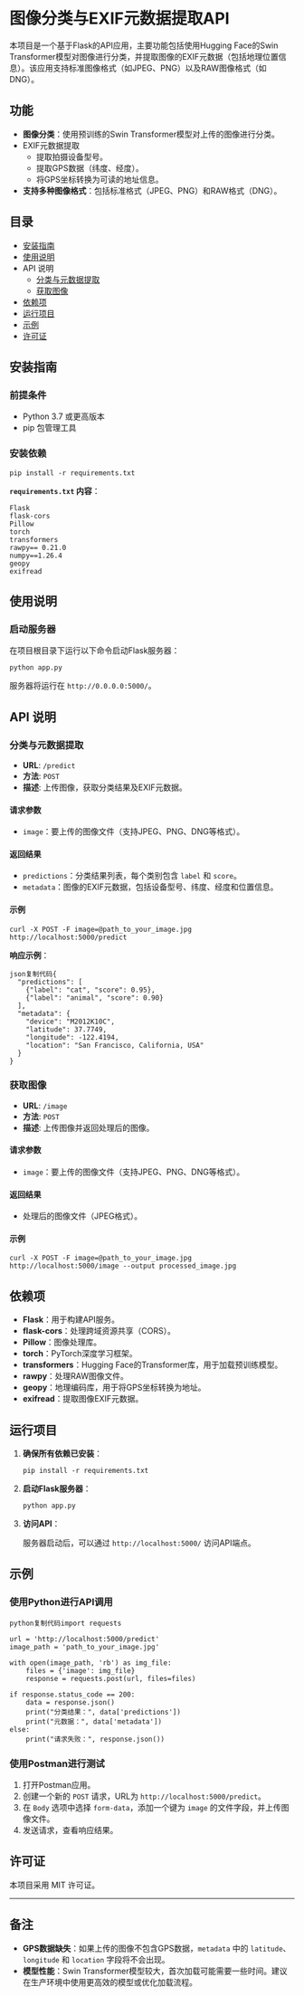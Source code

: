 # 图像分类与EXIF元数据提取API

本项目是一个基于Flask的API应用，主要功能包括使用Hugging Face的Swin Transformer模型对图像进行分类，并提取图像的EXIF元数据（包括地理位置信息）。该应用支持标准图像格式（如JPEG、PNG）以及RAW图像格式（如DNG）。

## 功能

- **图像分类**：使用预训练的Swin Transformer模型对上传的图像进行分类。
- EXIF元数据提取
  - 提取拍摄设备型号。
  - 提取GPS数据（纬度、经度）。
  - 将GPS坐标转换为可读的地址信息。
- **支持多种图像格式**：包括标准格式（JPEG、PNG）和RAW格式（DNG）。

## 目录

- [安装指南](#安装指南)
- [使用说明](#使用说明)
- API 说明
  - [分类与元数据提取](#分类与元数据提取)
  - [获取图像](#获取图像)
- [依赖项](#依赖项)
- [运行项目](#运行项目)
- [示例](#示例)
- [许可证](#许可证)

## 安装指南

### 前提条件

- Python 3.7 或更高版本
- pip 包管理工具

### 安装依赖

```
pip install -r requirements.txt
```

**`requirements.txt` 内容**：

```
Flask
flask-cors
Pillow
torch
transformers
rawpy== 0.21.0
numpy==1.26.4
geopy
exifread
```

## 使用说明

### 启动服务器

在项目根目录下运行以下命令启动Flask服务器：

```
python app.py
```

服务器将运行在 `http://0.0.0.0:5000/`。

## API 说明

### 分类与元数据提取

- **URL**: `/predict`
- **方法**: `POST`
- **描述**: 上传图像，获取分类结果及EXIF元数据。

#### 请求参数

- `image`：要上传的图像文件（支持JPEG、PNG、DNG等格式）。

#### 返回结果

- `predictions`：分类结果列表，每个类别包含 `label` 和 `score`。
- `metadata`：图像的EXIF元数据，包括设备型号、纬度、经度和位置信息。

#### 示例

```
curl -X POST -F image=@path_to_your_image.jpg http://localhost:5000/predict
```

**响应示例**：

```
json复制代码{
  "predictions": [
    {"label": "cat", "score": 0.95},
    {"label": "animal", "score": 0.90}
  ],
  "metadata": {
    "device": "M2012K10C",
    "latitude": 37.7749,
    "longitude": -122.4194,
    "location": "San Francisco, California, USA"
  }
}
```

### 获取图像

- **URL**: `/image`
- **方法**: `POST`
- **描述**: 上传图像并返回处理后的图像。

#### 请求参数

- `image`：要上传的图像文件（支持JPEG、PNG、DNG等格式）。

#### 返回结果

- 处理后的图像文件（JPEG格式）。

#### 示例

```
curl -X POST -F image=@path_to_your_image.jpg http://localhost:5000/image --output processed_image.jpg
```

## 依赖项

- **Flask**：用于构建API服务。
- **flask-cors**：处理跨域资源共享（CORS）。
- **Pillow**：图像处理库。
- **torch**：PyTorch深度学习框架。
- **transformers**：Hugging Face的Transformer库，用于加载预训练模型。
- **rawpy**：处理RAW图像文件。
- **geopy**：地理编码库，用于将GPS坐标转换为地址。
- **exifread**：提取图像EXIF元数据。

## 运行项目

1. **确保所有依赖已安装**：

   ```
   pip install -r requirements.txt
   ```

2. **启动Flask服务器**：

   ```
   python app.py
   ```

3. **访问API**：

   服务器启动后，可以通过 `http://localhost:5000/` 访问API端点。

## 示例

### 使用Python进行API调用

```
python复制代码import requests

url = 'http://localhost:5000/predict'
image_path = 'path_to_your_image.jpg'

with open(image_path, 'rb') as img_file:
    files = {'image': img_file}
    response = requests.post(url, files=files)

if response.status_code == 200:
    data = response.json()
    print("分类结果：", data['predictions'])
    print("元数据：", data['metadata'])
else:
    print("请求失败：", response.json())
```

### 使用Postman进行测试

1. 打开Postman应用。
2. 创建一个新的 `POST` 请求，URL为 `http://localhost:5000/predict`。
3. 在 `Body` 选项中选择 `form-data`，添加一个键为 `image` 的文件字段，并上传图像文件。
4. 发送请求，查看响应结果。

## 许可证

本项目采用 MIT 许可证。

------

## 备注

- **GPS数据缺失**：如果上传的图像不包含GPS数据，`metadata` 中的 `latitude`、`longitude` 和 `location` 字段将不会出现。
- **模型性能**：Swin Transformer模型较大，首次加载可能需要一些时间。建议在生产环境中使用更高效的模型或优化加载流程。
